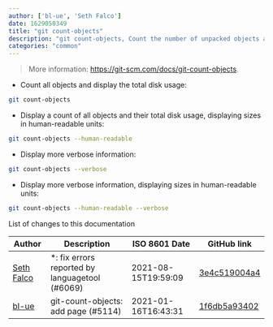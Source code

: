 ```yaml
---
author: ['bl-ue', 'Seth Falco']
date: 1629050349
title: "git count-objects"
description: "git count-objects, Count the number of unpacked objects and their disk consumption."
categories: "common"
---
```

> More information: <https://git-scm.com/docs/git-count-objects>.

- Count all objects and display the total disk usage:

```bash
git count-objects
```

- Display a count of all objects and their total disk usage, displaying sizes in human-readable units:

```bash
git count-objects --human-readable
```

- Display more verbose information:

```bash
git count-objects --verbose
```

- Display more verbose information, displaying sizes in human-readable units:

```bash
git count-objects --human-readable --verbose
```
List of changes to this documentation


Author | Description | ISO 8601 Date | GitHub link
------|-----|-----|-----
[Seth Falco](mailto:seth@falco.fun) | *: fix errors reported by languagetool (#6069) | 2021-08-15T19:59:09 | [3e4c519004a4](https://github.com/tldr-pages/tldr/commit/3e4c519004a471c861cdc609fd7239ee3355671c)
[bl-ue](mailto:54780737+bl-ue@users.noreply.github.com) | git-count-objects: add page (#5114) | 2021-01-16T16:43:31 | [1f6db5a93402](https://github.com/tldr-pages/tldr/commit/1f6db5a9340263fb929a41ad7e42a7db84e59717)


